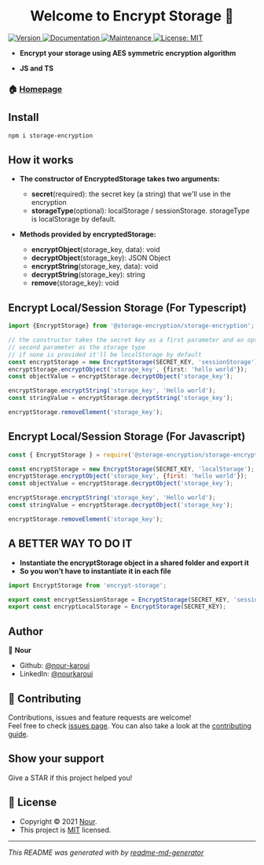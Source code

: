 <h1 align="center">Welcome to Encrypt Storage 👋</h1>
<p>
  <a href="https://www.npmjs.com/package/@storage-encryption/storage-encryption" target="_blank">
    <img alt="Version" src="https://img.shields.io/npm/v/@storage-encryption/storage-encryption.svg">
  </a>
  <a href="https://github.com/nour-karoui/encrypt-storage#readme" target="_blank">
    <img alt="Documentation" src="https://img.shields.io/badge/documentation-yes-brightgreen.svg" />
  </a>
  <a href="https://github.com/nour-karoui/encrypt-storage/graphs/commit-activity" target="_blank">
    <img alt="Maintenance" src="https://img.shields.io/badge/Maintained%3F-yes-green.svg" />
  </a>
  <a href="https://github.com/nour-karoui/encrypt-storage/blob/master/LICENSE" target="_blank">
    <img alt="License: MIT" src="https://img.shields.io/github/license/bishkou/password-pwnd" />
  </a>
</p>

* **Encrypt your storage using AES symmetric encryption algorithm**

* **JS and TS**


### 🏠 [Homepage](https://github.com/nour-karoui/encrypt-storage)

## Install

```sh
npm i storage-encryption
```

## How it works

* **The constructor of EncryptedStorage takes two arguments:**
    * **secret**(required): the secret key (a string) that we'll use in the encryption
    * **storageType**(optional): localStorage / sessionStorage.
     storageType is localStorage by default.
     
* **Methods provided by encryptedStorage:**
    * **encryptObject**(storage_key, data): void
    * **decryptObject**(storage_key): JSON Object
    * **encryptString**(storage_key, data): void
    * **decryptString**(storage_key): string
    * **remove**(storage_key): void

## Encrypt Local/Session Storage (For Typescript)

```ts
import {EncryptStorage} from '@storage-encryption/storage-encryption';

// the constructor takes the secret key as a first parameter and an optional
// second parameter as the storage type
// if none is provided it'll be localStorage by default
const encryptStorage = new EncryptStorage(SECRET_KEY, 'sessionStorage');
encryptStorage.encryptObject('storage_key', {first: 'hello world'});
const objectValue = encryptStorage.decryptObject('storage_key');

encryptStorage.encryptString('storage_key', 'Hello world');
const stringValue = encryptStorage.decryptString('storage_key');

encryptStorage.removeElement('storage_key');    
```

## Encrypt Local/Session Storage (For Javascript)
```js
const { EncryptStorage } = require('@storage-encryption/storage-encryption')

const encryptStorage = new EncryptStorage(SECRET_KEY, 'localStorage');
encryptStorage.encryptObject('storage_key', {first: 'hello world'});
const objectValue = encryptStorage.decryptObject('storage_key');

encryptStorage.encryptString('storage_key', 'Hello world');
const stringValue = encryptStorage.decryptObject('storage_key');

encryptStorage.removeElement('storage_key'); 
```

## A BETTER WAY TO DO IT
* **Instantiate the encryptStorage object in a shared folder and export it**
* **So you won't have to instantiate it in each file**

````ts
import EncryptStorage from 'encrypt-storage';

export const encryptSessionStorage = EncryptStorage(SECRET_KEY, 'sessionStorage');
export const encryptLocalStorage = EncryptStorage(SECRET_KEY);

````
## Author

👤 **Nour**

* Github: [@nour-karoui](https://github.com/nour-karoui)
* LinkedIn: [@nourkaroui](https://www.linkedin.com/in/nourkaroui/)

## 🤝 Contributing

Contributions, issues and feature requests are welcome!<br />Feel free to check [issues page](https://github.com/nour-karoui/encrypt-storage/issues). You can also take a look at the [contributing guide](https://github.com/nour-karoui/encrypt-storage/blob/master/CONTRIBUTING.md).

## Show your support

Give a STAR if this project helped you!

## 📝 License

* Copyright © 2021 [Nour](https://github.com/nour-karoui).
* This project is [MIT](https://github.com/nour-karoui/encrypt-storage/blob/master/LICENSE) licensed.

***
_This README was generated with by [readme-md-generator](https://github.com/kefranabg/readme-md-generator)_
